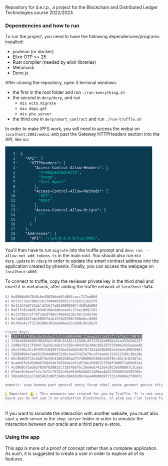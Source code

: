 Repository for d.e.r.p., a project for the Blockchain and Distributed Ledger Technologies course 2022/2023.

### Dependencies and how to run

To run the project, you need to have the following dependencies/programs installed:
- podman (or docker)
- Elixir OTP >= 25 
- Rust compiler (needed by elixir libraries)
- Metamask
- Deno.js

After cloning the repository, open 3 terminal windows:
- the first in the root folder and run `./run-everything.sh`
- the second in `derp/derp`, and run 
    - `mix ecto.migrate`
    - `mix deps.get`
    - `mix phx.server`
- the third one in `derp/smart_contract` and run `./run-truffle.sh`

In order to make IPFS work, you will need to access the webui on `localhost:5001/webui` anb past the Gateway HTTPHeaders section into the API, like so:

![](api_ipfs.png)

You'll then have to run `migrate` into the truffle prompt and `deno run --allow-net add_tokens.ts` in the main root. You should also run `mix derp.update` in `/derp` in order to update the smart contract address into the application created by phoenix. Finally, you can access the webpage on `localhost:4000`.

To connect to truffle, copy the reviewer private key in the third shell and insert it in metamask, after adding the truffle network at `localhost:9454`.

![](keys.png)

If you want to simulate the interaction with another website, you must also start a web server in the `shop_server` folder in order to simulate the interaction between our oracle and a third party e-store.

### Using the app

This app is more of a proof of concept rather than a complete application. As such, it is suggested to create a user in order to explore all of its features.